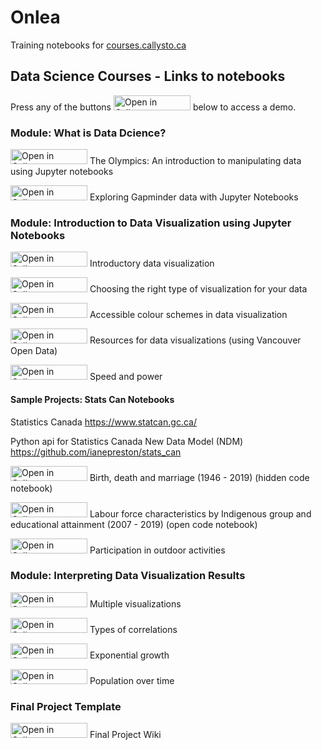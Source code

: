 # Onlea
Training notebooks for [courses.callysto.ca](https://courses.callysto.ca)

## Data Science Courses - Links to notebooks 

Press any of the buttons <img src="https://raw.githubusercontent.com/callysto/curriculum-notebooks/master/open-in-callysto-button.svg?sanitize=true" width="123" height="24" alt="Open in Callysto"/></a> below to access a demo. 


### Module: What is Data Dcience?

<a href="http://tinyurl.com/y8c4kjv2" target="_blank"><img src="https://raw.githubusercontent.com/callysto/curriculum-notebooks/master/open-in-callysto-button.svg?sanitize=true" width="123" height="24" alt="Open in Callysto"/></a> The Olympics: An introduction to manipulating data using Jupyter notebooks

<a href="http://tinyurl.com/yca4n393" target="_blank"><img src="https://raw.githubusercontent.com/callysto/curriculum-notebooks/master/open-in-callysto-button.svg?sanitize=true" width="123" height="24" alt="Open in Callysto"/></a> Exploring Gapminder data with Jupyter Notebooks


### Module: Introduction to Data Visualization using Jupyter Notebooks

<a href="http://tinyurl.com/ybtokxdv" target="_blank"><img src="https://raw.githubusercontent.com/callysto/curriculum-notebooks/master/open-in-callysto-button.svg?sanitize=true" width="123" height="24" alt="Open in Callysto"/></a> Introductory data visualization 

<a href="http://tinyurl.com/ybpwr28n" target="_blank"><img src="https://raw.githubusercontent.com/callysto/curriculum-notebooks/master/open-in-callysto-button.svg?sanitize=true" width="123" height="24" alt="Open in Callysto"/></a> Choosing the right type of visualization for your data

<a href="http://tinyurl.com/yd8x9bnx" target="_blank"><img src="https://raw.githubusercontent.com/callysto/curriculum-notebooks/master/open-in-callysto-button.svg?sanitize=true" width="123" height="24" alt="Open in Callysto"/></a> Accessible colour schemes in data visualization

<a href="http://tinyurl.com/ycmfeyvy" target="_blank"><img src="https://raw.githubusercontent.com/callysto/curriculum-notebooks/master/open-in-callysto-button.svg?sanitize=true" width="123" height="24" alt="Open in Callysto"/></a> Resources for data visualizations (using Vancouver Open Data)

<a href="http://tinyurl.com/y9ye8rs9" target="_blank"><img src="https://raw.githubusercontent.com/callysto/curriculum-notebooks/master/open-in-callysto-button.svg?sanitize=true" width="123" height="24" alt="Open in Callysto"/></a> Speed and power

#### Sample Projects: Stats Can Notebooks

Statistics Canada https://www.statcan.gc.ca/ 

Python api for Statistics Canada New Data Model (NDM) https://github.com/ianepreston/stats_can

<a href="http://tinyurl.com/y9vw7vnr" target="_blank"><img src="https://raw.githubusercontent.com/callysto/curriculum-notebooks/master/open-in-callysto-button.svg?sanitize=true" width="123" height="24" alt="Open in Callysto"/></a> Birth, death and marriage (1946 - 2019) (hidden code notebook)

<a href="http://tinyurl.com/y7x7nwz9" target="_blank"><img src="https://raw.githubusercontent.com/callysto/curriculum-notebooks/master/open-in-callysto-button.svg?sanitize=true" width="123" height="24" alt="Open in Callysto"/></a> Labour force characteristics by Indigenous group and educational attainment (2007 - 2019) (open code notebook)

<a href="http://tinyurl.com/y7e9ybh5" target="_blank"><img src="https://raw.githubusercontent.com/callysto/curriculum-notebooks/master/open-in-callysto-button.svg?sanitize=true" width="123" height="24" alt="Open in Callysto"/></a> Participation in outdoor activities


### Module: Interpreting Data Visualization Results

<a href="http://tinyurl.com/y8598woa" target="_blank"><img src="https://raw.githubusercontent.com/callysto/curriculum-notebooks/master/open-in-callysto-button.svg?sanitize=true" width="123" height="24" alt="Open in Callysto"/></a> Multiple visualizations

<a href="http://tinyurl.com/y8ds7x8x" target="_blank"><img src="https://raw.githubusercontent.com/callysto/curriculum-notebooks/master/open-in-callysto-button.svg?sanitize=true" width="123" height="24" alt="Open in Callysto"/></a> Types of correlations

<a href="http://tinyurl.com/y8ys364e" target="_blank"><img src="https://raw.githubusercontent.com/callysto/curriculum-notebooks/master/open-in-callysto-button.svg?sanitize=true" width="123" height="24" alt="Open in Callysto"/></a> Exponential growth

<a href="http://tinyurl.com/y6vronqn" target="_blank"><img src="https://raw.githubusercontent.com/callysto/curriculum-notebooks/master/open-in-callysto-button.svg?sanitize=true" width="123" height="24" alt="Open in Callysto"/></a> Population over time


### Final Project Template 

<a href="http://tinyurl.com/ycadxn24" target="_blank"><img src="https://raw.githubusercontent.com/callysto/curriculum-notebooks/master/open-in-callysto-button.svg?sanitize=true" width="123" height="24" alt="Open in Callysto"/></a>  Final Project Wiki

